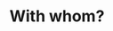 ---
title: "With whom?"
layout: revealjs
description: "This description is included within meta-tags"
goal: ""
why:
  - Explanation 1
  - Explanation 2
  - Explanation 3
principles:
ppitfalls:
standardtime: 700

content:
  - center: sozinho  
    translation: "alone"
  - center: "com minha (irmã)"
    translation: "with my (sister)"
  - center: com um amigo  
    translation: "with a friend"
  - center: com um amigo meu  
    translation: "with a friend of mine"
  - center: com um grupo  
    translation: "with a group"
  - center: com colegas de sala  
    translation: "with classmates"
  - center: com colegas de trabalho
    translation: "with co-workers"
---